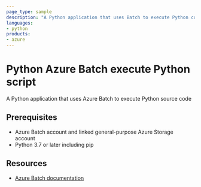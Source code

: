 ```yaml
---
page_type: sample
description: "A Python application that uses Batch to execute Python code."
languages:
- python
products:
- azure
---
```


# Python Azure Batch execute Python script

A Python application that uses Azure Batch to execute Python source code

## Prerequisites

- Azure Batch account and linked general-purpose Azure Storage account
- Python 3.7 or later including pip

## Resources

- [Azure Batch documentation](https://docs.microsoft.com/azure/batch/)


